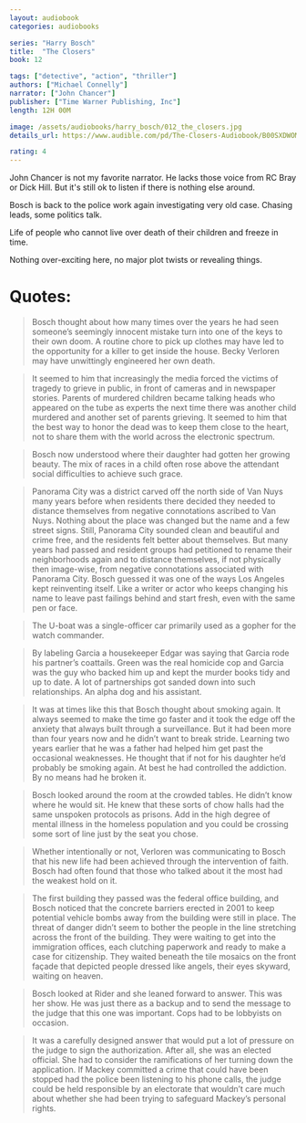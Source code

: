 ```yaml
---
layout: audiobook
categories: audiobooks

series: "Harry Bosch"
title:  "The Closers"
book: 12

tags: ["detective", "action", "thriller"]
authors: ["Michael Connelly"]
narrator: ["John Chancer"]
publisher: ["Time Warner Publishing, Inc"]
length: 12H 00M

image: /assets/audiobooks/harry_bosch/012_the_closers.jpg
details_url: https://www.audible.com/pd/The-Closers-Audiobook/B00SXDWOM8

rating: 4
---
```


John Chancer is not my favorite narrator. He lacks those voice from RC Bray or Dick Hill.  But it's still ok to listen if there is nothing else around.

Bosch is back to the police work again investigating very old case. Chasing leads, some politics talk.

 Life of  people who cannot live over death of their children and freeze in time.

Nothing over-exciting here, no major plot twists or revealing things. 

# Quotes: 

> Bosch thought about how many times over the years he had seen someone’s seemingly innocent mistake turn into one of the keys to their own doom. A routine chore to pick up clothes may have led to the opportunity for a killer to get inside the house. Becky Verloren may have unwittingly engineered her own death.

> It seemed to him that increasingly the media forced the victims of tragedy to grieve in public, in front of cameras and in newspaper stories. Parents of murdered children became talking heads who appeared on the tube as experts the next time there was another child murdered and another set of parents grieving. It seemed to him that the best way to honor the dead was to keep them close to the heart, not to share them with the world across the electronic spectrum.

> Bosch now understood where their daughter had gotten her growing beauty. The mix of races in a child often rose above the attendant social difficulties to achieve such grace.

> Panorama City was a district carved off the north side of Van Nuys many years before when residents there decided they needed to distance themselves from negative connotations ascribed to Van Nuys. Nothing about the place was changed but the name and a few street signs. Still, Panorama City sounded clean and beautiful and crime free, and the residents felt better about themselves. But many years had passed and resident groups had petitioned to rename their neighborhoods again and to distance themselves, if not physically then image-wise, from negative connotations associated with Panorama City. Bosch guessed it was one of the ways Los Angeles kept reinventing itself. Like a writer or actor who keeps changing his name to leave past failings behind and start fresh, even with the same pen or face.

> The U-boat was a single-officer car primarily used as a gopher for the watch commander.

> By labeling Garcia a housekeeper Edgar was saying that Garcia rode his partner’s coattails. Green was the real homicide cop and Garcia was the guy who backed him up and kept the murder books tidy and up to date. A lot of partnerships got sanded down into such relationships. An alpha dog and his assistant.

> It was at times like this that Bosch thought about smoking again. It always seemed to make the time go faster and it took the edge off the anxiety that always built through a surveillance. But it had been more than four years now and he didn’t want to break stride. Learning two years earlier that he was a father had helped him get past the occasional weaknesses. He thought that if not for his daughter he’d probably be smoking again. At best he had controlled the addiction. By no means had he broken it.

> Bosch looked around the room at the crowded tables. He didn’t know where he would sit. He knew that these sorts of chow halls had the same unspoken protocols as prisons. Add in the high degree of mental illness in the homeless population and you could be crossing some sort of line just by the seat you chose.

> Whether intentionally or not, Verloren was communicating to Bosch that his new life had been achieved through the intervention of faith. Bosch had often found that those who talked about it the most had the weakest hold on it.

> The first building they passed was the federal office building, and Bosch noticed that the concrete barriers erected in 2001 to keep potential vehicle bombs away from the building were still in place. The threat of danger didn’t seem to bother the people in the line stretching across the front of the building. They were waiting to get into the immigration offices, each clutching paperwork and ready to make a case for citizenship. They waited beneath the tile mosaics on the front façade that depicted people dressed like angels, their eyes skyward, waiting on heaven.

> Bosch looked at Rider and she leaned forward to answer. This was her show. He was just there as a backup and to send the message to the judge that this one was important. Cops had to be lobbyists on occasion.

>  It was a carefully designed answer that would put a lot of pressure on the judge to sign the authorization. After all, she was an elected official. She had to consider the ramifications of her turning down the application. If Mackey committed a crime that could have been stopped had the police been listening to his phone calls, the judge could be held responsible by an electorate that wouldn’t care much about whether she had been trying to safeguard Mackey’s personal rights.
